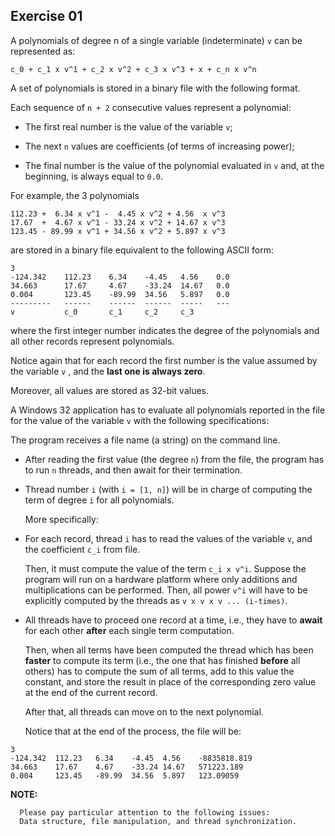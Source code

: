 Exercise 01
-----------

A polynomials of degree n of a single variable (indeterminate) `v`
can be represented as:

```
c_0 + c_1 x v^1 + c_2 x v^2 + c_3 x v^3 + x + c_n x v^n
```

A set of polynomials is stored in a binary file with the following
format.

Each sequence of `n + 2` consecutive values represent a polynomial:

- The first real number is the value of the variable `v`;

- The next `n` values are coefficients (of terms of increasing power);

- The final number is the value of the polynomial evaluated in `v` and, at the beginning, is always equal to `0.0`.

For example, the 3 polynomials

```
112.23 +  6.34 x v^1 -  4.45 x v^2 + 4.56  x v^3
17.67  +  4.67 x v^1 - 33.24 x v^2 + 14.67 x v^3
123.45 - 89.99 x v^1 + 34.56 x v^2 + 5.897 x v^3
```

are stored in a binary file equivalent to the following ASCII form:

```
3
-124.342    112.23    6.34    -4.45   4.56    0.0
34.663      17.67     4.67    -33.24  14.67   0.0
0.004       123.45    -89.99  34.56   5.897   0.0
---------   ------    ------  ------  -----   ---
v           c_0       c_1     c_2     c_3
```

where the first integer number indicates the degree of the polynomials
and all other records represent polynomials.

Notice again that for each record the first number is the value
assumed by the variable `v` , and the **last one is always zero**.

Moreover, all values are stored as 32-bit values.

A Windows 32 application has to evaluate all polynomials
reported in the file for the value of the variable `v` with the
following specifications:

The program receives a file name (a string) on the command line.

- After reading the first value (the degree `n`) from the file, the program
  has to run `n` threads, and then await for their termination.

- Thread number `i` (with `i = [1, n]`) will be in charge of computing the
  term of degree `i` for all polynomials.

  More specifically:

 - For each record, thread `i` has to read the values of the variable `v`,
   and the coefficient `c_i` from file.

   Then, it must compute the value of the term `c_i x v^i`.
   Suppose the program will run on a hardware platform where only
   additions and multiplications can be performed.
   Then, all power `v^i` will have to be explicitly computed by the
   threads as `v x v x v ... (i-times)`.

 - All threads have to proceed one record at a time, i.e.,
   they have to **await** for each other **after** each single term
   computation.

   Then, when all terms have been computed the thread which has been
   **faster** to compute its term (i.e., the one that has finished
   **before** all others) has to compute the sum of all terms, add to
   this value the constant, and store the result in place of the
   corresponding zero value at the end of the current record.

   After that, all threads can move on to the next polynomial.

   Notice that at the end of the process, the file will be:
```
3
-124.342  112.23   6.34    -4.45  4.56    -8835818.819
34.663    17.67    4.67    -33.24 14.67   571223.189
0.004     123.45   -89.99  34.56  5.897   123.09059
```

**NOTE:**

      Please pay particular attention to the following issues:
      Data structure, file manipulation, and thread synchronization.
